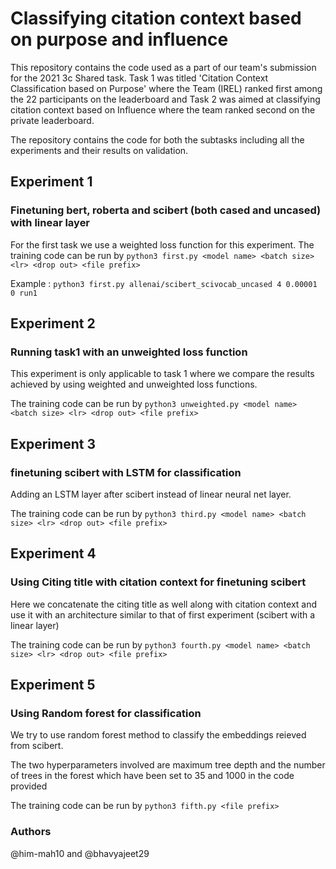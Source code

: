# Classifying citation context based on purpose and influence

This repository contains the code used as a part of our team's submission for the 2021 3c Shared task. Task 1 was titled 'Citation Context Classification based on Purpose' where the Team (IREL) ranked first among the 22 participants on the leaderboard and Task 2 was aimed at  classifying citation context based on Influence where the team ranked second on the private leaderboard.


The repository contains the code for both the subtasks including all the experiments and their results on validation. 

## Experiment 1
###  Finetuning bert, roberta and scibert (both cased and uncased) with linear layer

For the first task we use a weighted loss function for this experiment. 
The training code can be run by `python3 first.py <model name> <batch size> <lr> <drop out> <file prefix>`


Example : `python3 first.py allenai/scibert_scivocab_uncased 4 0.00001 0 run1`

## Experiment 2 
### Running task1 with an unweighted loss function 

This experiment is only applicable to task 1 where we compare the results achieved by using weighted and unweighted loss functions.

The training code can be run by `python3 unweighted.py <model name> <batch size> <lr> <drop out> <file prefix>`

## Experiment 3
### finetuning scibert with LSTM for classification

Adding an LSTM layer after scibert instead of linear neural net layer. 

The training code can be run by `python3 third.py <model name> <batch size> <lr> <drop out> <file prefix>`

## Experiment 4
### Using Citing title with citation context for finetuning scibert 

Here we concatenate the citing title as well along with citation context and use it with an architecture similar to that of first experiment (scibert with a linear layer)


The training code can be run by `python3 fourth.py <model name> <batch size> <lr> <drop out> <file prefix>`


## Experiment 5
### Using Random forest for classification

We try to use random forest method to classify the embeddings reieved from scibert. 

The two hyperparameters involved are maximum tree depth and the number of trees in the forest which have been set to 35 and 1000 in the code provided

The training code can be run by `python3 fifth.py <file prefix>`


### Authors
@him-mah10 and @bhavyajeet29